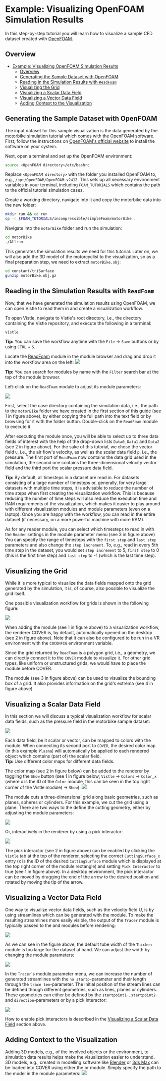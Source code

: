 # Example: Visualizing OpenFOAM Simulation Results

In this step-by-step tutorial you will learn how to visualize a sample CFD dataset created with [OpenFOAM](https://www.openfoam.com/).

## Overview
- [Example: Visualizing OpenFOAM Simulation Results](#example-visualizing-openfoam-simulation-results)
  - [Overview](#overview)
  - [Generating the Sample Dataset with OpenFOAM](#generating-the-sample-dataset-with-openfoam)
  - [Reading in the Simulation Results with `ReadFoam`](#reading-in-the-simulation-results-with-readfoam)
  - [Visualizing the Grid](#visualizing-the-grid)
  - [Visualizing a Scalar Data Field](#visualizing-a-scalar-data-field)
  - [Visualizing a Vector Data Field](#visualizing-a-vector-data-field)
  - [Adding Context to the Visualization](#adding-context-to-the-visualization)

## Generating the Sample Dataset with OpenFOAM

The input dataset for this sample visualization is the data generated by the motorbike simulation tutorial which comes with the OpenFOAM software. First, follow the instructions on [OpenFOAM's official website](https://www.openfoam.com/news/main-news/openfoam-v2412) to install the software on your system.

Next, open a terminal and set up the OpenFOAM environment:
```bash
source <OpenFOAM directory>/etc/bashrc
```
Replace `<OpenFOAM directory>` with the folder you installed OpenFOAM to, e.g., `/opt/OpenFOAM/OpenFOAM-v2412`. This sets up all necessary environment variables in your terminal, including `FOAM_TUTORIALS` which contains the path to the official tutorial simulation cases.

Create a working directory, navigate into it and copy the motorbike data into the new folder:
```bash
mkdir run && cd run
cp -r $FOAM_TUTORIALS/incompressible/simpleFoam/motorBike .
```

Navigate into the `motorBike` folder and run the simulation:

```bash
cd motorBike
./Allrun
```

This generates the simulation results we need for this tutorial.
Later on, we will also add the 3D model of the motorcyclist to the visualization, so as a final preparation step, we need to extract `motorBike.obj`:

```bash
cd constant/triSurface
gunzip motorBike.obj.gz 
```
## Reading in the Simulation Results with `ReadFoam`

Now, that we have generated the simulation results using OpenFOAM, we can open Vistle to read them in and create a visualization workflow.

To open Vistle, navigate to Vistle's root directory, i.e., the directory containing the Vistle repository, and execute the following in a terminal:
```bash
vistle
```

**Tip:** You can save the workflow anytime with the `File` &rarr; `Save`  buttons or  by using `CTRL` + `S`.

Locate the [ReadFoam](project:#mod-ReadFoam) module in the module browser and drag and drop it into the workflow area on the left:
![](openfoam/openfoam_select_readfoam.png)

**Tip:** You can search for modules by name with the `Filter` search bar at the top of the module browser.

Left-click on the `ReadFoam` module to adjust its module parameters:

![](openfoam/openfoam_readfoam_moduleparameters.png)

First, select the case directory containing the simulation data, i.e., the path to the `motorBike` folder we have created in the first section of this guide (see 1 in figure above), by either copying the full path into the text field or by browsing for it with the folder button.
Double-click on the `ReadFoam` module to execute it.

After executing the module once, you will be able to select up to three data fields of interest with the help of the drop-down lists `Data0`, `Data1` and `Data2` (see 2 in figure above). For the sake of this tutorial, we chose the vector field `U`, i.e., the air flow's velocity, as well as the scalar data field `p`, i.e., the pressure. 
The first port of `ReadFoam` now contains the data grid used in the simulation, the second one contains the three-dimensional velocity vector field and the third port the scalar pressure data field.

**Tip:** By default, all timesteps in a dataset are read in. For datasets consisting of a large number of timesteps or, generally, for very large datasets with multiple time steps, it is advisable to reduce the number of time steps when first creating the visualization workflow. This is because reducing the number of time steps will also reduce the execution time and RAM requirements of the visualization, which makes it easier to play around with different visualization modules and module parameters (even on a laptop). Once you are happy with the workflow, you can read in the entire dataset (if necessary, on a more powerful machine with more RAM). 

As for any reader module, you can select which timesteps to read in with the `Reader` settings in the module parameter menu (see 3 in figure above) You can specify the range of timesteps with the `first step` and `last step` parameters and also change the `step increment`. To, e.g., read in every 5th time step in the dataset, you would set `step increment` to 5, `first step` to 0 (this is the first time step) and `last step` to -1 (which is the last time step).

## Visualizing the Grid
While it is more typical to visualize the data fields mapped onto the grid generated by the simulation, it is, of course, also possible to visualize the grid itself.

One possible visualization workflow for grids is shown in the following figure:

![](openfoam/openfoam_visualizing_grid.png)

When adding the [](project:#mod-COVER) module (see 1 in figure above) to a visualization workflow, the renderer COVER is, by default, automatically opened on the desktop (see 2 in figure above). Note that it can also be configured to be run in a VR environment with the `COCONFIG` environment variable.

Since the grid returned by `ReadFoam` is a polygon grid, i.e., a geometry, we can directly connect it to the `COVER` module to visualize it. For other grid types, like uniform or unstructured grids, we would have to place the [](project:#mod-DomainSurface) module before COVER.

The [](project:#mod-BoundingBox) module (see 3 in figure above) can be used to visualize the bounding box of a grid. It also provides information on the grid's extrema (see 4 in figure above).

## Visualizing a Scalar Data Field
In this section we will discuss a typical visualization workflow for scalar data fields, such as the pressure field in the motorbike sample dataset:

![](openfoam/openfoam_scalar_color.png)

Each data field, be it scalar or vector, can be mapped to colors with the [](project:#mod-Color) module. When connecting its second port to `COVER`, the desired color map (in this example `Plasma`) will automatically be applied to each rendered object which contains (part of) the scalar field.  
**Tip:** Use different color maps for different data fields.

The color map (see 2 in figure below) can be added to the renderer by toggling the `Show` button (see 1 in figure below; `Vistle` &rarr; `Colors` &rarr; `Color_x` (where x is the ID of the `Color` module, this can be seen in the top right corner of the Vistle module) &rarr; `Show`): 
![](openfoam/openfoam_scalar_colormap.png)


The [](project:#mod-CuttingSurface) module cuts a three-dimensional grid along basic geometries, such as planes, spheres or cylinders. For this example, we cut the grid using a plane. There are two ways to the define the cutting geometry, either by adjusting the module parameters:

![](openfoam/openfoam_scalar_cuttingSurface.png)

Or, interactively in the renderer by using a pick interactor:

![](openfoam/openfoam_scalar_pickInteractor.png)

The pick interactor (see 2 in figure above) can be enabled by clicking the `Vistle` tab at the top of the renderer, selecting the correct `CuttingSurface_x` entry (x is the ID of the desired `CuttingSurface` module which is displayed at the top right corner of the module rectangle) and setting `Pick Interactor` to true (see 1 in figure above). In a desktop environment, the pick interactor can be moved by dragging the end of the arrow to the desired position and rotated by moving the tip of the arrow.

## Visualizing a Vector Data Field

One way to visualize vector data fields, such as the velocity field U, is by using streamlines which can be generated with the [](project:#mod-Tracer) module. To make the resulting streamlines more easily visible, the output of the `Tracer` module is typically passed to the [](project:#mod-Thicken) and [](project:#mod-ToTriangles) modules before rendering:

![](openfoam/openfoam_streamlines_default.png)

As we can see in the figure above, the default tube width of the `Thicken` module is too large for the dataset at hand. We can adjust the width by changing the module parameters:

![](openfoam/openfoam_streamlines_thicken.png)

In the `Tracer`'s module parameter menu, we can increase the number of generated streamlines with the `no startp`-parameter and their length through the `trace len`-parameter. The initial position of the stream lines can be defined though different geometries, such as lines, planes or cylinders. These geometries can either be defined by the `startpoint1`-, `startpoint2`- and `direction`-parameters or by a pick interactor:

![](openfoam/openfoam_streamlines_tracer_pickinteractor.png)

How to enable pick interactors is described in the [Visualizing a Scalar Data Field](#visualizing-a-scalar-data-field) section above.

## Adding Context to the Visualization

Adding 3D models,  e.g., of the involved objects or the environment, to simulation data results helps make the visualization easier to understand. 3D models, e.g., created in modelling software like [Blender](https://www.blender.org/) or [3ds Max](https://www.autodesk.com/products/3ds-max/free-trial) can be loaded into COVER using either the [](project:#mod-LoadCover) or [](project:#mod-ReadModel) module. Simply specify the path to the model in the module parameters:
![](openfoam/openfoam_loadCover.png)
